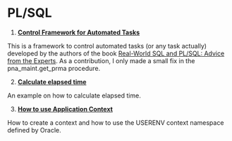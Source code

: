 # PL/SQL

1. **[Control Framework for Automated Tasks](https://github.com/robinsonlovatto/pl-sql/tree/main/control_framework_for_automated_tasks)**

This is a framework to control automated tasks (or any task actually) developed by the authors of the book [Real-World SQL and PL/SQL: Advice from the Experts](https://www.mhprofessional.com/real-world-sql-and-pl-sql-advice-from-the-experts-9781259640971-usa-group). As a contribution, I only made a small fix in the pna_maint.get_prma procedure.

2.  **[Calculate elapsed time](https://github.com/robinsonlovatto/pl-sql/blob/main/calculate_elapsed_time.sql)**

An example on how to calculate elapsed time. 

3.  **[How to use Application Context](https://github.com/robinsonlovatto/pl-sql/tree/main/application_context)**

How to create a context and how to use the USERENV context namespace defined by Oracle.

